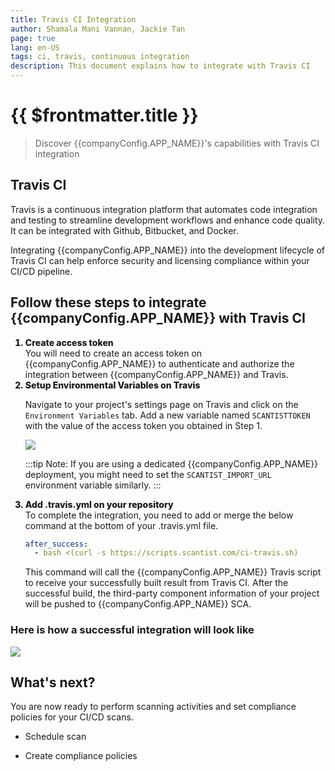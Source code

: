 ```yaml
---
title: Travis CI Integration
author: Shamala Mani Vannan, Jackie Tan
page: true
lang: en-US
tags: ci, travis, continuous integration
description: This document explains how to integrate with Travis CI
---
```


<script setup>
import { companyConfig } from '../../../config/companyConfig.js'
</script>
<style scoped>
    ol>li {
        font-weight: 800;
    }
</style>

<ClientOnly>

# {{ $frontmatter.title }}

> Discover {{companyConfig.APP_NAME}}'s capabilities with Travis CI integration

## Travis CI

Travis is a continuous integration platform that automates code integration and testing to streamline development workflows and enhance code quality. It can be integrated with Github, Bitbucket, and Docker.

Integrating {{companyConfig.APP_NAME}} into the development lifecycle of Travis CI can help enforce security and licensing compliance within your CI/CD pipeline.

## Follow these steps to integrate {{companyConfig.APP_NAME}} with Travis CI

<ol>
<li>Create access token</li>
You will need to create an access token on {{companyConfig.APP_NAME}} to authenticate and authorize the integration between {{companyConfig.APP_NAME}} and Travis.

<li>Setup Environmental Variables on Travis</li>

Navigate to your project's settings page on Travis and click on the `Environment Variables` tab. Add a new variable named `SCANTISTTOKEN` with the value of the access token you obtained in Step 1.

<img src="/images/Build-based-Scan-CICD-Pipeline/travis/step2.1.png" />

:::tip
Note: If you are using a dedicated {{companyConfig.APP_NAME}} deployment, you might need to set the `SCANTIST_IMPORT_URL` environment variable similarly.
:::

<li>Add .travis.yml on your repository</li>
To complete the integration, you need to add or merge the below command at the bottom of your .travis.yml file.

```yaml
after_success:
  - bash <(curl -s https://scripts.scantist.com/ci-travis.sh)
```

This command will call the {{companyConfig.APP_NAME}} Travis script to receive your successfully built result from Travis CI. After the successful build, the third-party component information of your project will be pushed to {{companyConfig.APP_NAME}} SCA.

</ol>

### Here is how a successful integration will look like

<img src="/images/Build-based-Scan-CICD-Pipeline/travis/successful.png" />

## What's next?

You are now ready to perform scanning activities and set compliance policies for your CI/CD scans.

- Schedule scan

- Create compliance policies

</ClientOnly>
